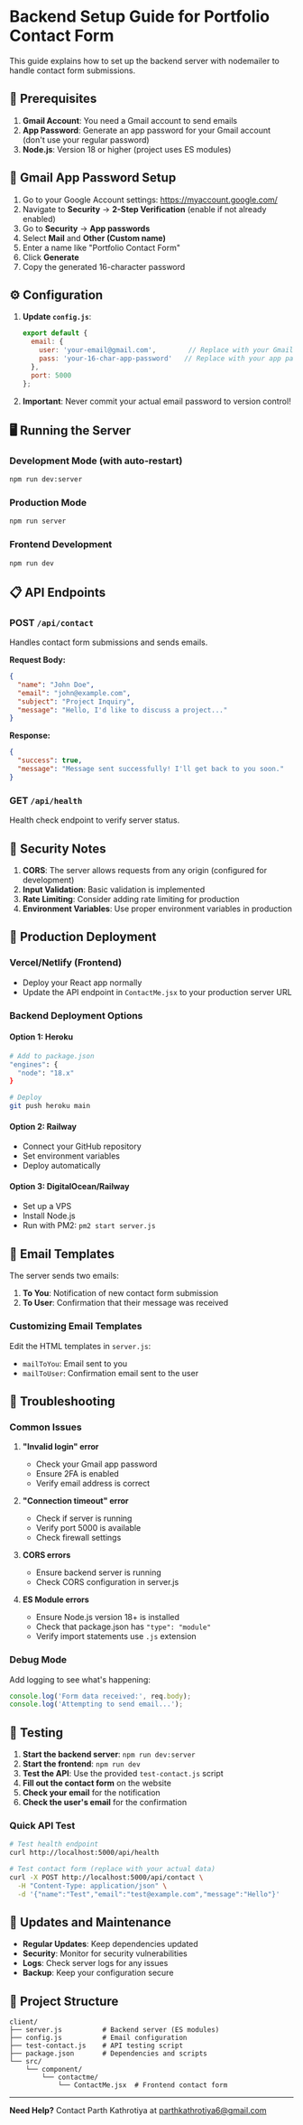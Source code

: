 # Backend Setup Guide for Portfolio Contact Form

This guide explains how to set up the backend server with nodemailer to handle contact form submissions.

## 🚀 Prerequisites

1. **Gmail Account**: You need a Gmail account to send emails
2. **App Password**: Generate an app password for your Gmail account (don't use your regular password)
3. **Node.js**: Version 18 or higher (project uses ES modules)

## 📧 Gmail App Password Setup

1. Go to your Google Account settings: https://myaccount.google.com/
2. Navigate to **Security** → **2-Step Verification** (enable if not already enabled)
3. Go to **Security** → **App passwords**
4. Select **Mail** and **Other (Custom name)**
5. Enter a name like "Portfolio Contact Form"
6. Click **Generate**
7. Copy the generated 16-character password

## ⚙️ Configuration

1. **Update `config.js`**:
   ```javascript
   export default {
     email: {
       user: 'your-email@gmail.com',        // Replace with your Gmail
       pass: 'your-16-char-app-password'   // Replace with your app password
     },
     port: 5000
   };
   ```

2. **Important**: Never commit your actual email password to version control!

## 🖥️ Running the Server

### Development Mode (with auto-restart)
```bash
npm run dev:server
```

### Production Mode
```bash
npm run server
```

### Frontend Development
```bash
npm run dev
```

## 📋 API Endpoints

### POST `/api/contact`
Handles contact form submissions and sends emails.

**Request Body:**
```json
{
  "name": "John Doe",
  "email": "john@example.com",
  "subject": "Project Inquiry",
  "message": "Hello, I'd like to discuss a project..."
}
```

**Response:**
```json
{
  "success": true,
  "message": "Message sent successfully! I'll get back to you soon."
}
```

### GET `/api/health`
Health check endpoint to verify server status.

## 🔐 Security Notes

1. **CORS**: The server allows requests from any origin (configured for development)
2. **Input Validation**: Basic validation is implemented
3. **Rate Limiting**: Consider adding rate limiting for production
4. **Environment Variables**: Use proper environment variables in production

## 🚀 Production Deployment

### Vercel/Netlify (Frontend)
- Deploy your React app normally
- Update the API endpoint in `ContactMe.jsx` to your production server URL

### Backend Deployment Options

#### Option 1: Heroku
```bash
# Add to package.json
"engines": {
  "node": "18.x"
}

# Deploy
git push heroku main
```

#### Option 2: Railway
- Connect your GitHub repository
- Set environment variables
- Deploy automatically

#### Option 3: DigitalOcean/Railway
- Set up a VPS
- Install Node.js
- Run with PM2: `pm2 start server.js`

## 📧 Email Templates

The server sends two emails:

1. **To You**: Notification of new contact form submission
2. **To User**: Confirmation that their message was received

### Customizing Email Templates

Edit the HTML templates in `server.js`:
- `mailToYou`: Email sent to you
- `mailToUser`: Confirmation email sent to the user

## 🐛 Troubleshooting

### Common Issues

1. **"Invalid login" error**
   - Check your Gmail app password
   - Ensure 2FA is enabled
   - Verify email address is correct

2. **"Connection timeout" error**
   - Check if server is running
   - Verify port 5000 is available
   - Check firewall settings

3. **CORS errors**
   - Ensure backend server is running
   - Check CORS configuration in server.js

4. **ES Module errors**
   - Ensure Node.js version 18+ is installed
   - Check that package.json has `"type": "module"`
   - Verify import statements use `.js` extension

### Debug Mode

Add logging to see what's happening:
```javascript
console.log('Form data received:', req.body);
console.log('Attempting to send email...');
```

## 📱 Testing

1. **Start the backend server**: `npm run dev:server`
2. **Start the frontend**: `npm run dev`
3. **Test the API**: Use the provided `test-contact.js` script
4. **Fill out the contact form** on the website
5. **Check your email** for the notification
6. **Check the user's email** for the confirmation

### Quick API Test
```bash
# Test health endpoint
curl http://localhost:5000/api/health

# Test contact form (replace with your actual data)
curl -X POST http://localhost:5000/api/contact \
  -H "Content-Type: application/json" \
  -d '{"name":"Test","email":"test@example.com","message":"Hello"}'
```

## 🔄 Updates and Maintenance

- **Regular Updates**: Keep dependencies updated
- **Security**: Monitor for security vulnerabilities
- **Logs**: Check server logs for any issues
- **Backup**: Keep your configuration secure

## 📁 Project Structure

```
client/
├── server.js          # Backend server (ES modules)
├── config.js          # Email configuration
├── test-contact.js    # API testing script
├── package.json       # Dependencies and scripts
└── src/
    └── component/
        └── contactme/
            └── ContactMe.jsx  # Frontend contact form
```

---

**Need Help?** Contact Parth Kathrotiya at parthkathrotiya6@gmail.com

